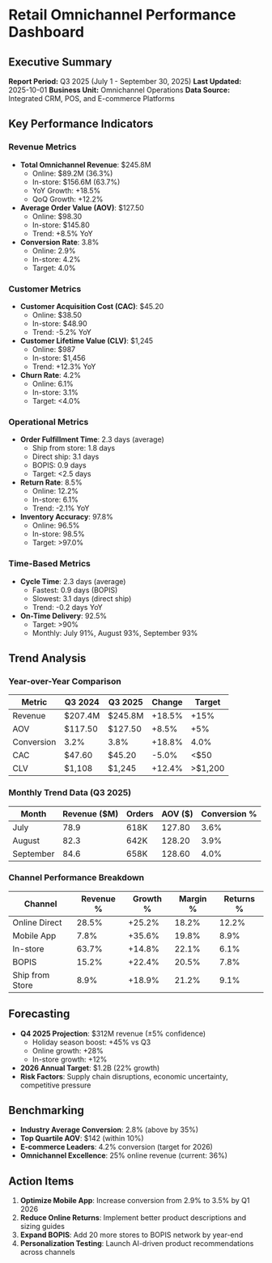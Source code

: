 # Retail Omnichannel Performance Dashboard

## Executive Summary
**Report Period:** Q3 2025 (July 1 - September 30, 2025)
**Last Updated:** 2025-10-01
**Business Unit:** Omnichannel Operations
**Data Source:** Integrated CRM, POS, and E-commerce Platforms

## Key Performance Indicators

### Revenue Metrics
- **Total Omnichannel Revenue**: $245.8M
  - Online: $89.2M (36.3%)
  - In-store: $156.6M (63.7%)
  - YoY Growth: +18.5%
  - QoQ Growth: +12.2%
- **Average Order Value (AOV)**: $127.50
  - Online: $98.30
  - In-store: $145.80
  - Trend: +8.5% YoY
- **Conversion Rate**: 3.8%
  - Online: 2.9%
  - In-store: 4.2%
  - Target: 4.0%

### Customer Metrics
- **Customer Acquisition Cost (CAC)**: $45.20
  - Online: $38.50
  - In-store: $48.90
  - Trend: -5.2% YoY
- **Customer Lifetime Value (CLV)**: $1,245
  - Online: $987
  - In-store: $1,456
  - Trend: +12.3% YoY
- **Churn Rate**: 4.2%
  - Online: 6.1%
  - In-store: 3.1%
  - Target: <4.0%

### Operational Metrics
- **Order Fulfillment Time**: 2.3 days (average)
  - Ship from store: 1.8 days
  - Direct ship: 3.1 days
  - BOPIS: 0.9 days
  - Target: <2.5 days
- **Return Rate**: 8.5%
  - Online: 12.2%
  - In-store: 6.1%
  - Trend: -2.1% YoY
- **Inventory Accuracy**: 97.8%
  - Online: 96.5%
  - In-store: 98.5%
  - Target: >97.0%

### Time-Based Metrics
- **Cycle Time**: 2.3 days (average)
  - Fastest: 0.9 days (BOPIS)
  - Slowest: 3.1 days (direct ship)
  - Trend: -0.2 days YoY
- **On-Time Delivery**: 92.5%
  - Target: >90%
  - Monthly: July 91%, August 93%, September 93%

## Trend Analysis

### Year-over-Year Comparison
| Metric | Q3 2024 | Q3 2025 | Change | Target |
|--------|---------|---------|--------|--------|
| Revenue | $207.4M | $245.8M | +18.5% | +15% |
| AOV | $117.50 | $127.50 | +8.5% | +5% |
| Conversion | 3.2% | 3.8% | +18.8% | 4.0% |
| CAC | $47.60 | $45.20 | -5.0% | <$50 |
| CLV | $1,108 | $1,245 | +12.4% | >$1,200 |

### Monthly Trend Data (Q3 2025)
| Month | Revenue ($M) | Orders | AOV ($) | Conversion % |
|-------|-------------|--------|---------|--------------|
| July | 78.9 | 618K | 127.80 | 3.6% |
| August | 82.3 | 642K | 128.20 | 3.9% |
| September | 84.6 | 658K | 128.60 | 4.0% |

### Channel Performance Breakdown
| Channel | Revenue % | Growth % | Margin % | Returns % |
|---------|-----------|----------|----------|-----------|
| Online Direct | 28.5% | +25.2% | 18.2% | 12.2% |
| Mobile App | 7.8% | +35.6% | 19.8% | 8.9% |
| In-store | 63.7% | +14.8% | 22.1% | 6.1% |
| BOPIS | 15.2% | +22.4% | 20.5% | 7.8% |
| Ship from Store | 8.9% | +18.9% | 21.2% | 9.1% |

## Forecasting
- **Q4 2025 Projection**: $312M revenue (±5% confidence)
  - Holiday season boost: +45% vs Q3
  - Online growth: +28%
  - In-store growth: +12%
- **2026 Annual Target**: $1.2B (22% growth)
- **Risk Factors**: Supply chain disruptions, economic uncertainty, competitive pressure

## Benchmarking
- **Industry Average Conversion**: 2.8% (above by 35%)
- **Top Quartile AOV**: $142 (within 10%)
- **E-commerce Leaders**: 4.2% conversion (target for 2026)
- **Omnichannel Excellence**: 25% online revenue (current: 36%)

## Action Items
1. **Optimize Mobile App**: Increase conversion from 2.9% to 3.5% by Q1 2026
2. **Reduce Online Returns**: Implement better product descriptions and sizing guides
3. **Expand BOPIS**: Add 20 more stores to BOPIS network by year-end
4. **Personalization Testing**: Launch AI-driven product recommendations across channels